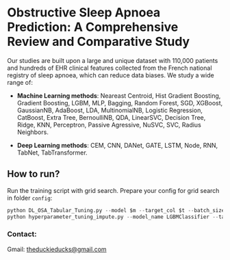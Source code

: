 # Obstructive Sleep Apnoea Prediction: A Comprehensive Review and Comparative Study

Our studies are built upon a large and unique dataset with 110,000 patients and hundreds of EHR clinical features collected from the French national registry of sleep apnoea, which can reduce data biases. We study a wide range of:

- **Machine Learning methods**: Neareast Centroid, Hist Gradient Boosting, Gradient Boosting, LGBM, MLP, Bagging, Random Forest, SGD, XGBoost, GaussianNB, AdaBoost, LDA, MultinomialNB, Logistic Regression, CatBoost, Extra Tree, BernoulliNB, QDA, LinearSVC, Decision Tree, Ridge, KNN, Perceptron, Passive Agressive, NuSVC, SVC, Radius Neighbors.

- **Deep Learning methods**: CEM, CNN, DANet, GATE, LSTM, Node, RNN, TabNet, TabTransformer.

## How to run?

Run the training script with grid search. Prepare your config for grid search in folder `config`:
``` python
python DL_OSA_Tabular_Tuning.py --model $m --target_col $t --batch_size 1024 --imp median_const --imb $i --uncleaned_data 1
python hyperparameter_tuning_impute.py --model_name LGBMClassifier --target_col Severity

```

### Contact:
Gmail: <theduckieducks@gmail.com>